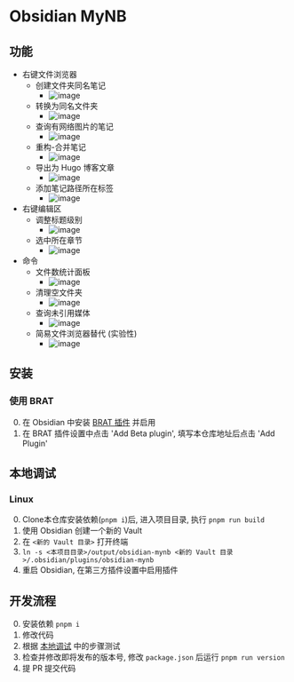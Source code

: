 # Obsidian MyNB

## 功能

- 右键文件浏览器
  - 创建文件夹同名笔记
    - ![image](./docs/assets/add-same-dir-name-note.webp)
  - 转换为同名文件夹
    - ![image](./docs/assets/convert-to-same-name-dirnote.webp)
  - 查询有网络图片的笔记
    - ![image](./docs/assets/find-network-image-notes.webp)
  - 重构-合并笔记
    - ![image](./docs/assets/merge-notes.webp)
  - 导出为 Hugo 博客文章
    - ![image](./docs/assets/export-to-hugo.webp)
  - 添加笔记路径所在标签
    - ![image](./docs/assets/add-path-tags.webp)
- 右键编辑区
  - 调整标题级别
    - ![image](./docs/assets/adjust-heading-level.webp)
  - 选中所在章节
    - ![image](./docs/assets/select-current-section.webp)
- 命令
  - 文件数统计面板
    - ![image](./docs/assets/open-files-count-statistics-panel.webp)
  - 清理空文件夹
    - ![image](./docs/assets/cleaner-modal.webp)
  - 查询未引用媒体
    - ![image](./docs/assets/find-unused-media.webp)
  - 简易文件浏览器替代 (实验性)
    - ![image](./docs/assets/replaced-file-browser.webp)

## 安装

### 使用 BRAT

0. 在 Obsidian 中安装 [BRAT 插件](https://github.com/TfTHacker/obsidian42-brat) 并启用
1. 在 BRAT 插件设置中点击 'Add Beta plugin', 填写本仓库地址后点击 'Add Plugin'

## 本地调试

### Linux

0. Clone本仓库安装依赖(`pnpm i`)后, 进入项目目录, 执行 `pnpm run build`
1. 使用 Obsidian 创建一个新的 Vault
2. 在 `<新的 Vault 目录>` 打开终端
3. `ln -s <本项目目录>/output/obsidian-mynb <新的 Vault 目录>/.obsidian/plugins/obsidian-mynb`
4. 重启 Obsidian, 在第三方插件设置中启用插件

## 开发流程

0. 安装依赖 `pnpm i`
1. 修改代码
2. 根据 [本地调试](#本地调试) 中的步骤测试
3. 检查并修改即将发布的版本号, 修改 `package.json` 后运行 `pnpm run version`
4. 提 PR 提交代码
